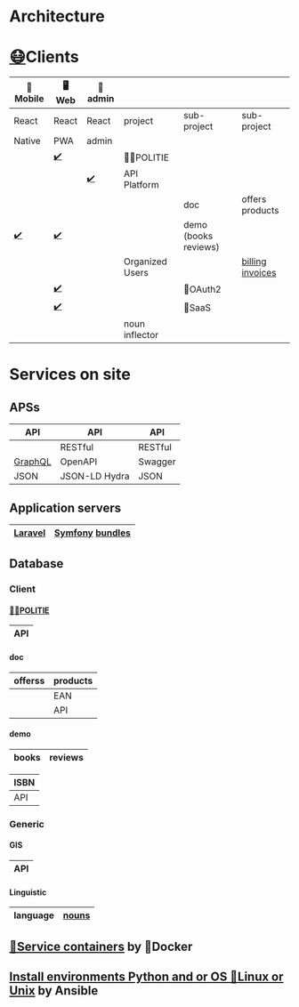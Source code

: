 # Architecture
# [😷](http://github.com/noud/mouth-mask)Clients
| 📱Mobile | 🖥️Web | 🔧admin |  |  |  |
| --- | --- | --- | --- | --- | --- |
| React | React | React | project | sub-project | sub-project |
| Native | PWA | admin |  |  |  |
|  | [✔️](http://github.com/noud/react-openapi-politie) |  | 👮‍♀️POLITIE |  |  |
|  |  | [✔️](http://github.com/noud/api-platform-react-admin) | API Platform |  |  |
|  |  |  |  | doc | offers products |
| [✔️](http://github.com/noud/react-native-openapi-api-platform-demo) | [✔️](http://github.com/noud/react-openapi-api-platform-demo) |  |  | demo (books reviews) |  |
|  |  |  | Organized Users |  | [billing](https://github.com/noud?tab=repositories&q=billing) [invoices](https://github.com/noud?tab=repositories&q=invoices) |
|  | [✔️](http://github.com/noud/frontend) |  |  | 👤OAuth2 |  |
|  | [✔️](http://github.com/noud/laravel-billing) |  |  | 🏢SaaS |  |
|  |  |  | noun inflector |  |  |
# Services on site
## APSs
| API | API | API |
| --- | --- | --- |
|  | RESTful | RESTful |
| [GraphQL](http://github.com/noud/saas) | OpenAPI | Swagger |
| JSON | JSON-LD Hydra | JSON |
## Application servers
| [Laravel](http://packagist.org/packages/noud/laravel-api-platform) | [Symfony](http://github.com/noud/gripp_symfony) [bundles](http://packagist.org/users/noud/packages/?query=noud%2Fapi-platform-) |
| --- | --- |
## Database
### Client
#### [👮‍♀️POLITIE](http://packagist.org/packages/noud/politie-open-data-api)
| API |
| --- |
#### doc
| offerss | products |
| --- | --- |
|  | EAN |
|  | API |
#### demo
| books | reviews |
| --- | --- |

| ISBN |
| --- |
| API |
### Generic
#### GIS
| API |
| --- |
#### Linguistic
| language | [nouns](http://github.com/noud/noun-db) |
| --- | --- |
## [🧰Service containers](http://github.com/noud/noud/blob/master/README-containers.md) by 🐳Docker
## [Install environments Python and or OS 🐧Linux or Unix](http://github.com/noud/noud/blob/master/README-OS.md) by Ansible